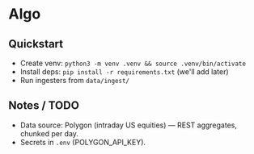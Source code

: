 # Algo

## Quickstart
- Create venv: `python3 -m venv .venv && source .venv/bin/activate`
- Install deps: `pip install -r requirements.txt` (we'll add later)
- Run ingesters from `data/ingest/`

## Notes / TODO
- Data source: Polygon (intraday US equities) — REST aggregates, chunked per day.
- Secrets in `.env` (POLYGON_API_KEY).